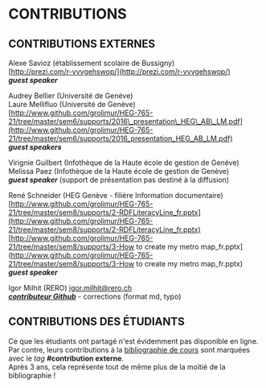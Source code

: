 # CONTRIBUTIONS

## CONTRIBUTIONS EXTERNES
Alexe Savioz (établissement scolaire de Bussigny)   
[http://prezi.com/r-vvvgehswop/](http://prezi.com/r-vvvgehswop/)   
***guest speaker***

Audrey Bellier (Université de Genève)   
Laure Mellifluo (Université de Genève)   
[http://www.github.com/grolimur/HEG-765-21/tree/master/sem6/supports/2016\_presentation\_HEG\_AB\_LM.pdf](http://www.github.com/grolimur/HEG-765-21/tree/master/sem6/supports/2016_presentation_HEG_AB_LM.pdf)   
***guest speakers***
	
Virignie Guilbert (Infothèque de la Haute école de gestion de Genève)   
Melissa Paez (Infothèque de la Haute école de gestion de Genève)   
***guest speaker*** (support de présentation pas destiné à la diffusion)

René Schneider (HEG Genève - filière Information documentaire)  
[http://www.github.com/grolimur/HEG-765-21/tree/master/sem8/supports/2-RDFLiteracyLine_fr.pptx](http://www.github.com/grolimur/HEG-765-21/tree/master/sem8/supports/2-RDFLiteracyLine_fr.pptx)   
[http://www.github.com/grolimur/HEG-765-21/tree/master/sem8/supports/3-How to create my metro map_fr.pptx](http://www.github.com/grolimur/HEG-765-21/tree/master/sem8/supports/3-How to create my metro map_fr.pptx)   
***guest speaker***

Igor Milhit (RERO) [igor.milhit@rero.ch](mailto:igor.milhit@rero.ch)   
***[contributeur Github](https://github.com/iGormilhit)*** - corrections (format md, typo)


## CONTRIBUTIONS DES ÉTUDIANTS
Ce que les étudiants ont partagé n'est évidemment pas disponible en ligne. Par contre, leurs contributions à la [bibliographie de cours](https://www.zotero.org/groups/heg-765-2n/items) sont marquées avec le *tag* **#contribution externe**.   
Après 3 ans, cela représente tout de même plus de la moitié de la bibliographie !   
